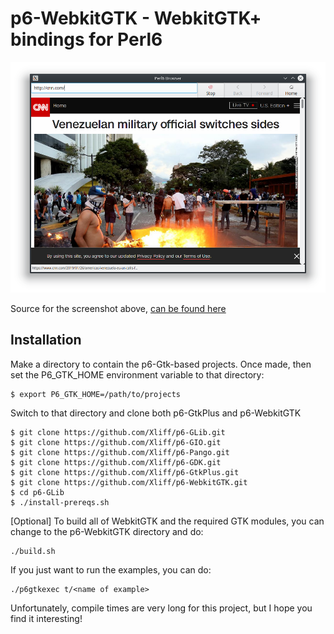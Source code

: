 # p6-WebkitGTK - WebkitGTK+ bindings for Perl6

![Screenshot](grabs/Perl6_Browser_SimpleUI.png?raw=true "P6 Browser Interface")

Source for the screenshot above, [can be found here](t/04-simple-ui.t)

## Installation

Make a directory to contain the p6-Gtk-based projects. Once made, then set the P6_GTK_HOME environment variable to that directory:

```
$ export P6_GTK_HOME=/path/to/projects
```

Switch to that directory and clone both p6-GtkPlus and p6-WebkitGTK

```
$ git clone https://github.com/Xliff/p6-GLib.git
$ git clone https://github.com/Xliff/p6-GIO.git
$ git clone https://github.com/Xliff/p6-Pango.git
$ git clone https://github.com/Xliff/p6-GDK.git
$ git clone https://github.com/Xliff/p6-GtkPlus.git
$ git clone https://github.com/Xliff/p6-WebkitGTK.git
$ cd p6-GLib
$ ./install-prereqs.sh
```

[Optional] To build all of WebkitGTK and the required GTK modules, you can change to the p6-WebkitGTK directory and do:

```
./build.sh
```

If you just want to run the examples, you can do:

```
./p6gtkexec t/<name of example>
```

Unfortunately, compile times are very long for this project, but I hope you find it interesting!
